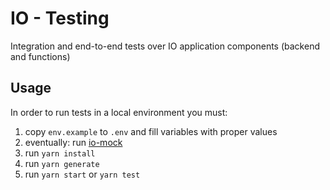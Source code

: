# IO - Testing

Integration and end-to-end tests over IO application components (backend and functions)

## Usage

In order to run tests in a local environment you must:

1.  copy `env.example` to `.env` and fill variables with proper values
1.  eventually: run [io-mock](https://github.com/pagopa/io-mock)
1.  run `yarn install`
1.  run `yarn generate`
1.  run `yarn start` or `yarn test`
